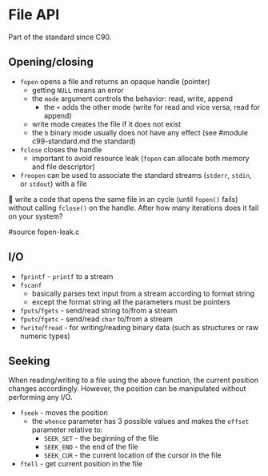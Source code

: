 # File API

Part of the standard since C90.

## Opening/closing

- `fopen` opens a file and returns an opaque handle (pointer)
  - getting `NULL` means an error
  - the `mode` argument controls the behavior: read, write, append
    - the `+` adds the other mode (write for read and vice versa, read for append)
  - write mode creates the file if it does not exist
  - the `b` binary mode usually does not have any effect (see
#module c99-standard.md the standard)
- `fclose` closes the handle
  - important to avoid resource leak (`fopen` can allocate both memory and file
    descriptor)
- `freopen` can be used to associate the standard streams (`stderr`, `stdin`, or
  `stdout`) with a file

:wrench: write a code that opens the same file in an cycle (until `fopen()`
fails) without calling `fclose()` on the handle. After how many iterations does
it fail on your system?

#source fopen-leak.c

## I/O

- `fprintf` - `printf` to a stream
- `fscanf`
  - basically parses text input from a stream according to format string
  - except the format string all the parameters must be pointers
- `fputs`/`fgets` - send/read string to/from a stream
- `fputc`/`fgetc` - send/read `char` to/from a stream
- `fwrite`/`fread` - for writing/reading binary data (such as structures or raw
  numeric types)

## Seeking

When reading/writing to a file using the above function, the current position
changes accordingly.  However, the position can be manipulated without
performing any I/O.

- `fseek` - moves the position
  - the `whence` parameter has 3 possible values and makes the `offset`
    parameter relative to:
    - `SEEK_SET` - the beginning of the file
    - `SEEK_END` - the end of the file
    - `SEEK_CUR` - the current location of the cursor in the file
- `ftell` - get current position in the file
